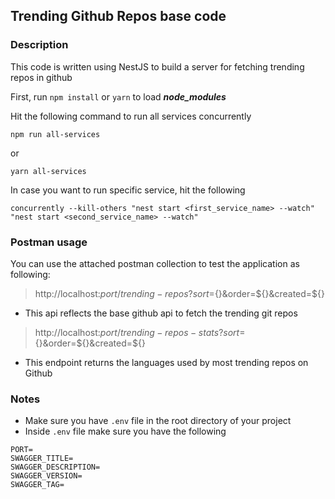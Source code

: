 ## Trending Github Repos base code

### Description
This code is written using NestJS to build a server for fetching trending repos in github

First, run `npm install` or `yarn` to load ***node_modules***

Hit the following command to run all services concurrently
```
npm run all-services
```
or
```
yarn all-services
```

In case you want to run specific service, hit the following
```
concurrently --kill-others "nest start <first_service_name> --watch" "nest start <second_service_name> --watch"
```


### Postman usage
You can use the attached postman collection to test the application as following:

> http://localhost:${port}/trending-repos?sort=${}&order=${}&created=${}
* This api reflects the base github api to fetch the trending git repos

> http://localhost:${port}/trending-repos-stats?sort=${}&order=${}&created=${}
* This endpoint returns the languages used by most trending repos on Github

### Notes
* Make sure you have `.env` file in the root directory of your project
* Inside `.env` file make sure you have the following
```
PORT=
SWAGGER_TITLE=
SWAGGER_DESCRIPTION=
SWAGGER_VERSION=
SWAGGER_TAG=
```